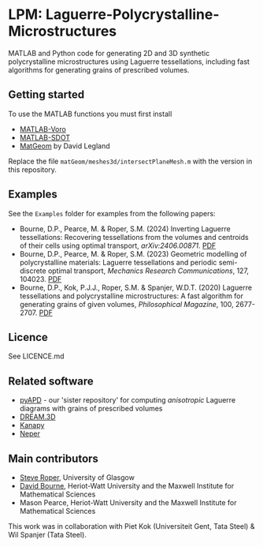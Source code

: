 # LPM: Laguerre-Polycrystalline-Microstructures
MATLAB and Python code for generating 2D and 3D synthetic polycrystalline microstructures using Laguerre tessellations, including fast algorithms for generating grains of prescribed volumes.

## Getting started ##

To use the MATLAB functions you must first install
* [MATLAB-Voro](https://github.com/smr29git/MATLAB-Voro)
* [MATLAB-SDOT](https://github.com/DPBourne/MATLAB-SDOT)
* [MatGeom](https://github.com/mattools/matGeom) by David Legland

Replace the file `matGeom/meshes3d/intersectPlaneMesh.m` with the version in this repository.

## Examples ##

See the `Examples` folder for examples from the following papers:
* Bourne, D.P., Pearce, M. & Roper, S.M. (2024) Inverting Laguerre tessellations: Recovering tessellations from the volumes and centroids of their cells using optimal transport, *arXiv:2406.00871*. [PDF](https://arxiv.org/abs/2406.00871)
* Bourne, D.P., Pearce, M. & Roper, S.M. (2023) Geometric modelling of polycrystalline materials: Laguerre tessellations and periodic semi-discrete optimal transport, *Mechanics Research Communications*, 127, 104023. [PDF](https://www.sciencedirect.com/science/article/pii/S0093641322001550)
* Bourne, D.P., Kok, P.J.J., Roper, S.M. & Spanjer, W.D.T. (2020) Laguerre tessellations and polycrystalline microstructures: A fast algorithm for generating grains of given volumes, *Philosophical Magazine*, 100, 2677-2707. [PDF](https://www.tandfonline.com/doi/full/10.1080/14786435.2020.1790053)

## Licence ##

See LICENCE.md

## Related software ##

* [pyAPD](https://github.com/mbuze/PyAPD) - our 'sister repository' for computing *anisotropic* Laguerre diagrams with grains of prescribed volumes
* [DREAM.3D](https://github.com/BlueQuartzSoftware/DREAM3D)
* [Kanapy](https://github.com/ICAMS/Kanapy)
* [Neper](https://github.com/neperfepx/neper)

## Main contributors ##

* [Steve Roper](https://www.gla.ac.uk/schools/mathematicsstatistics/staff/stevenroper/#), University of Glasgow
* [David Bourne](http://www.macs.hw.ac.uk/~db92/), Heriot-Watt University and the Maxwell Institute for Mathematical Sciences
* Mason Pearce, Heriot-Watt University and the Maxwell Institute for Mathematical Sciences

This work was in collaboration with Piet Kok (Universiteit Gent, Tata Steel) & Wil Spanjer (Tata Steel).
